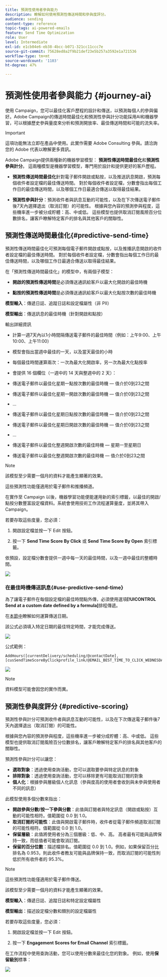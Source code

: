 ```yaml
---
title: 預測性使用者參與能力
description: 瞭解如何使用預測性傳送時間和參與度評分。
audience: sending
content-type: reference
topic-tags: ai-powered-emails
feature: Send Time Optimization
role: User
level: Intermediate
exl-id: e1cb04e6-eb38-4bcc-b071-321cc11ccc7e
source-git-commit: 75628ed8a2f9b21def23e5b257a3592e1a721536
workflow-type: tm+mt
source-wordcount: '1103'
ht-degree: 47%

---
```


# 預測性使用者參與能力 {#journey-ai}

使用 Campaign，您可以最佳化客戶歷程的設計和傳送，以預測每個人的參與偏好。Adobe Campaign的傳送時間最佳化和預測性參與計分功能採用AI和機器學習，可以根據歷史參與量度來分析和預測開放率、最佳傳送時間和可能的流失率。

>[!IMPORTANT]
>
>這項功能無法立即在產品中使用。此實作需要 Adobe Consulting 參與。請洽詢您的 Adobe 代表以瞭解更多資訊。

Adobe Campaign提供兩種新的機器學習模型： **預測性傳送時間最佳化**&#x200B;和&#x200B;**預測性參與計分**。 這兩種模型是機器學習模型，專門用於設計和提供更好的客戶歷程。

* **預測性傳送時間最佳化**&#x200B;針對電子郵件開啟或點按，以及推送訊息開啟，預測每個收件者設定檔的最佳傳送時間。 對於每個收件者設定檔，分數會指出每個工作日的最佳傳送時間，以及哪個工作日最適合傳送以取得最佳結果。

* **預測性參與計分**：預測收件者與訊息互動的可能性，以及在下次傳送電子郵件後7天內選擇退出（取消訂閱）的可能性。 根據與您內容的預測參與程度，這些機率進一步被分成貯體：高、中或低。 這些模型也提供取消訂閱風險百分位數排名，讓客戶瞭解特定客戶的排名與其他客戶的關聯性。

## 預測性傳送時間最佳化{#predictive-send-time}

預測性傳送時間最佳化可預測每個電子郵件開啟或點按，以及推播訊息開啟的收件者設定檔的最佳傳送時間。 對於每個收件者設定檔，分數會指出每個工作日的最佳傳送時間，以及哪個工作日最適合傳送以取得最佳結果。

在「預測性傳送時間最佳化」的模型中，有兩個子模型：

* **開啟的預測性傳送時間**&#x200B;是必須傳送通訊給客戶以最大化開啟的最佳時機

* **點按的預測性傳送時間**&#x200B;是必須傳送通訊給客戶以最大化點按次數的最佳時機

**模型輸入**：傳遞日誌、追蹤日誌和設定檔屬性（非 PII）

**模型輸出**：傳送訊息的最佳時機（針對開啟和點按）

輸出詳細資訊

* 計算一週7天內以1小時間隔傳送電子郵件的最佳時間（例如：上午9:00、上午10:00、上午11:00）
* 模型會指出當週中最佳的一天，以及當天最佳的小時
* 每個最佳時間運算兩次：一次為最大化開啟率，另一次為最大化點按率
* 會提供 16 個欄位（一週中的 14 天與整週中的 2 天）：

* 傳送電子郵件以最佳化星期一點按次數的最佳時機 — 值介於0到23之間

* 傳送電子郵件以最佳化星期一開啟次數的最佳時機 — 值介於0到23之間
* ...
* 傳送電子郵件以最佳化星期日點按次數的最佳時機 — 值介於0到23之間
* 傳送電子郵件以最佳化星期日開啟次數的最佳時機 — 值介於0到23之間
* ...
* 傳送電子郵件以最佳化整週開啟次數的最佳時機 — 星期一至星期日
* 傳送電子郵件以最佳化整週開啟次數的最佳時機 — 值介於0到23之間

>[!NOTE]
>
>該模型至少需要一個月的資料才能產生顯著的效果。
>
>這些預測性功能僅適用於電子郵件和推播頻道。

在實作至 Campaign 以後，機器學習功能便能運用新的索引標籤，以最佳的開啟/點按分數豐富設定檔資料。系統會使用技術工作流程運算量度，並將其帶入Campaign。

若要存取這些度量，您必須：

1. 開啟設定檔並按一下 Edit 按鈕。

1. 按一下 **Send Time Score By Click** 或 **Send Time Score By Open** 索引標籤。

依預設，設定檔分數會提供一週中每一天的最佳時間，以及一週中最佳的整體時間。

![](assets/do-not-localize/SendTimeScore.png)

### 在最佳時機傳送訊息{#use-predictive-send-time}

為了讓電子郵件在每個設定檔的最佳時間點外傳，必須使用選項&#x200B;**[!UICONTROL Send at a custom date defined by a formula]**&#x200B;排程傳遞。

在[本節中](../../sending/using/computing-the-sending-date.md)瞭解如何運算傳送日期。

該公式必須填入特定日期的最佳特定時間，才能完成傳送。

![](assets/do-not-localize/ComputeSendingDate.png)

公式範例：

```
AddHours([currentDelivery/scheduling/@contactDate],
[cusSendTimeScoreByClickprofile_link/@EMAIL_BEST_TIME_TO_CLICK_WEDNESDAY])
```

![](assets/do-not-localize/SendingDateFormula.png)

>[!NOTE]
>
>資料模型可能會因您的實作而異。

## 預測性參與度評分 {#predictive-scoring}

預測性參與計分可預測收件者與訊息互動的可能性，以及在下次傳送電子郵件後7天內選擇退出（取消訂閱）的可能性。

根據與您內容的預測參與程度，這些機率進一步被分成貯體：高、中或低。 這些模型也提供取消訂閱風險百分位數排名，讓客戶瞭解特定客戶的排名與其他客戶的關聯性。

預測性參與計分可以讓您：

* **選取對象**：透過使用查詢活動，您可以選取要參與特定訊息的對象
* **排除對象**：透過使用查詢活動，您可以移除更有可能取消訂閱的對象
* **個人化**：根據參與層級個人化訊息（參與度高的使用者會收到與未參與使用者不同的訊息）

此模型使用多個分數來指出：

* **開啟參與分數/按一下參與分數**：此值與訂閱者與特定訊息（開啟或點按）互動的可能性相符。值範圍從 0.0 到 1.0。
* **取消訂閱的可能性**：此值與開啟電子郵件時，收件者從電子郵件頻道取消訂閱的可能性相符。值範圍從 0.0 到 1.0。
* **保留層級**：此值將使用者分為三個層級：低、中、高。 高者最有可能與品牌保持一致，而低值者可能會取消訂閱。
* **保留的百分位數**：描述檔排名。值範圍從 0.0 到 1.0。例如，如果保留百分比排名為 0.953，則此收件者教友可能與品牌保持一致，而取消訂閱的可能性則低於所有收件者的 95.3%。

>[!NOTE]
>
>這些預測性功能僅適用於電子郵件傳送。
>
>該模型至少需要一個月的資料才能產生顯著的效果。

**模型輸入**：傳遞日誌、追蹤日誌和特定設定檔屬性

**模型輸出**：描述設定檔分數和類別的設定檔屬性

若要存取這些度量，您必須：

1. 開啟設定檔並按一下 Edit 按鈕。

1. 按一下 **Engagement Scores for Email Channel** 索引標籤。

在工作流程中使用查詢活動，您可以使用分數來最佳化您的對象。 例如，使用&#x200B;**保留級別**&#x200B;標準：

![](assets/do-not-localize/predictive_score_query.png)